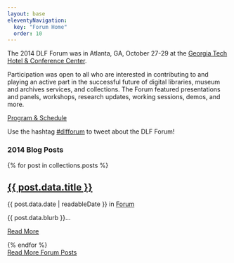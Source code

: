 ```yaml
---
layout: base
eleventyNavigation:
  key: "Forum Home"
  order: 10
---
```



The 2014 DLF Forum was in Atlanta, GA, October 27-29 at the <a target="_blank" href="http://www.gatechhotel.com/">Georgia Tech Hotel & Conference Center</a>.

Participation was open to all who are interested in contributing to and playing an active part in the successful future of digital libraries, museum and archives services, and collections. The Forum featured presentations and panels, workshops, research updates, working sessions, demos, and more.

<a href="{{ '/program/' | url }}" class="btn btn-primary btn-large">Program & Schedule</a>

Use the hashtag <a target="_blank" href="https://twitter.com/search?q=%23dlfforum">#dlfforum</a> to tweet about the DLF Forum!


<h3 class="mt-5 pb-4 mb-4 border-bottom">2014 Blog Posts</h3>

{% for post in collections.posts %}
<article class="blog-post border-bottom">
    <h2 class="blog-post-title"><a href="{{ post.data.url }}">{{ post.data.title }}</a></h2>
    <p class="blog-post-meta">{{ post.data.date | readableDate }} in <a href="https://www.diglib.org/category/forum/">Forum</a></p>
    <p>{{ post.data.blurb }}...</p>
    <p>
        <a href="{{ post.data.url }}" class="btn btn-outline-primary">Read More</a>
    </p>
</article>
{% endfor %}

<div class="my-5 py-5">
<a target="_blank" href="https://www.diglib.org/category/forum/" class="btn btn-primary">Read More Forum Posts</a>
</div>